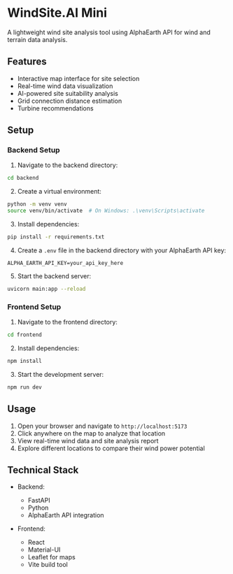 # WindSite.AI Mini

A lightweight wind site analysis tool using AlphaEarth API for wind and terrain data analysis.

## Features

- Interactive map interface for site selection
- Real-time wind data visualization
- AI-powered site suitability analysis
- Grid connection distance estimation
- Turbine recommendations

## Setup

### Backend Setup

1. Navigate to the backend directory:
```bash
cd backend
```

2. Create a virtual environment:
```bash
python -m venv venv
source venv/bin/activate  # On Windows: .\venv\Scripts\activate
```

3. Install dependencies:
```bash
pip install -r requirements.txt
```

4. Create a `.env` file in the backend directory with your AlphaEarth API key:
```
ALPHA_EARTH_API_KEY=your_api_key_here
```

5. Start the backend server:
```bash
uvicorn main:app --reload
```

### Frontend Setup

1. Navigate to the frontend directory:
```bash
cd frontend
```

2. Install dependencies:
```bash
npm install
```

3. Start the development server:
```bash
npm run dev
```

## Usage

1. Open your browser and navigate to `http://localhost:5173`
2. Click anywhere on the map to analyze that location
3. View real-time wind data and site analysis report
4. Explore different locations to compare their wind power potential

## Technical Stack

- Backend:
  - FastAPI
  - Python
  - AlphaEarth API integration

- Frontend:
  - React
  - Material-UI
  - Leaflet for maps
  - Vite build tool